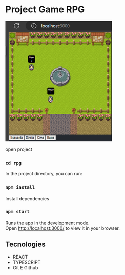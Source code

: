 # Project Game RPG

![Preview](.\readme.png)

open project

###  `cd rpg`

In the project directory, you can run:

###  `npm install` 

Install dependencies

### `npm start`

Runs the app in the development mode.\
Open [http://localhost:3000/](http://localhost:3000/) to view it in your browser.





## Tecnologies

- REACT
- TYPESCRIPT
- Git E Github



